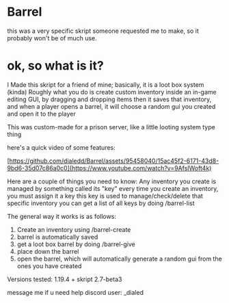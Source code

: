 # Barrel
this was a very specific skript someone requested me to make, so it probably won't be of much use.


# ok, so what is it?

I Made this skript for a friend of mine; basically, it is a loot box system (kinda)
Roughly what you do is create custom inventory inside an in-game editing GUI, by dragging and dropping items
then it saves that inventory, and when a player opens a barrel, it will choose a random gui you created and open it to the player

This was custom-made for a prison server, like a little looting system type thing

here's a quick video of some features:



[https://github.com/dialedd/Barrel/assets/95458040/15ac45f2-6171-43d8-9bd6-35d07c86a0c0](https://www.youtube.com/watch?v=9AfsIWoft4k)


Here are a couple of things you need to know:
  Any inventory you create is managed by something called its "key"
  every time you create an inventory, you must assign it a key
  this key is used to manage/check/delete that specific inventory
  you can get a list of all keys by doing /barrel-list

The general way it works is as follows:

1. Create an inventory using /barrel-create
2. barrel is automatically saved
3. get a loot box barrel by doing /barrel-give
4. place down the barrel
5. open the barrel, which will automatically generate a random gui from the ones
   you have created

Versions tested:
  1.19.4 + skript 2.7-beta3


message me if u need help
discord user: _dialed
